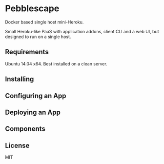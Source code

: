 # Pebblescape

Docker based single host mini-Heroku.

Small Heroku-like PaaS with application addons, client CLI and a web UI, but designed to run on a single host.

## Requirements

Ubuntu 14.04 x64. Best installed on a clean server.

## Installing

## Configuring an App

## Deploying an App

## Components

## License

MIT